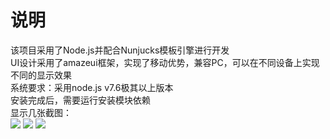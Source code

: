 <h1>说明</h1>
<div>该项目采用了Node.js并配合Nunjucks模板引擎进行开发</div>
<div>UI设计采用了amazeui框架，实现了移动优势，兼容PC，可以在不同设备上实现不同的显示效果</div>
<div>系统要求：采用node.js v7.6极其以上版本</div>
<div>安装完成后，需要运行安装模块依赖</div>
<div>显示几张截图：</div>
<img src="https://github.com/644130407/huiwenlijia/screenshot/index1.jpg" />
<img src="https://github.com/644130407/huiwenlijia/screenshot/index2.jpg" />
<img src="https://github.com/644130407/huiwenlijia/screenshot/hulianwang.jpg" />
